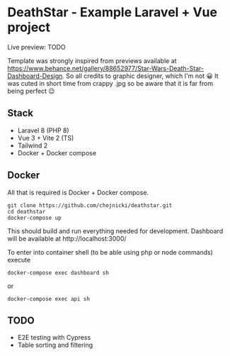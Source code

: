# DeathStar - Example Laravel + Vue project

Live preview: TODO

Template was strongly inspired from previews available at https://www.behance.net/gallery/88652977/Star-Wars-Death-Star-Dashboard-Design. 
So all credits to graphic designer, which I'm not :grinning: It was cuted in short time from crappy .jpg so be aware that it is far from being perfect :wink:


## Stack
* Laravel 8 (PHP 8)
* Vue 3 + Vite 2 (TS)
* Tailwind 2
* Docker + Docker compose

## Docker

All that is required is Docker + Docker compose.

```
git clone https://github.com/chojnicki/deathstar.git
cd deathstar
docker-compose up
```

This should build and run everything needed for development. 
Dashboard will be available at http://localhost:3000/

To enter into container shell (to be able using php or node commands) execute
```
docker-compose exec dashboard sh
```
or
```
docker-compose exec api sh
```

## TODO
* E2E testing with Cypress
* Table sorting and filtering